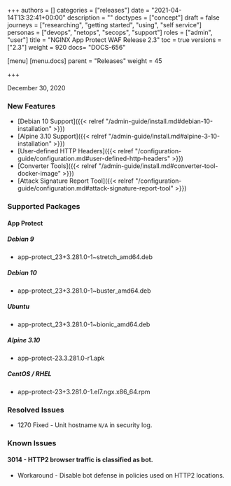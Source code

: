 +++
authors = []
categories = ["releases"]
date = "2021-04-14T13:32:41+00:00"
description = ""
doctypes = ["concept"]
draft = false
journeys = ["researching", "getting started", "using", "self service"]
personas = ["devops", "netops", "secops", "support"]
roles = ["admin", "user"]
title = "NGINX App Protect WAF Release 2.3"
toc = true
versions = ["2.3"]
weight = 920
docs= "DOCS-656"

[menu]
  [menu.docs]
    parent = "Releases"
    weight = 45

+++

December 30, 2020

### New Features

- [Debian 10 Support]({{< relref "/admin-guide/install.md#debian-10-installation" >}})
- [Alpine 3.10 Support]({{< relref "/admin-guide/install.md#alpine-3-10-installation" >}})
- [User-defined HTTP Headers]({{< relref "/configuration-guide/configuration.md#user-defined-http-headers" >}})
- [Converter Tools]({{< relref "/admin-guide/install.md#converter-tool-docker-image" >}})
- [Attack Signature Report Tool]({{< relref "/configuration-guide/configuration.md#attack-signature-report-tool" >}})

### Supported Packages

#### App Protect

##### Debian 9

- app-protect_23+3.281.0-1~stretch_amd64.deb

##### Debian 10

- app-protect_23+3.281.0-1~buster_amd64.deb

##### Ubuntu

- app-protect_23+3.281.0-1~bionic_amd64.deb

##### Alpine 3.10

- app-protect-23.3.281.0-r1.apk

##### CentOS / RHEL

- app-protect-23+3.281.0-1.el7.ngx.x86_64.rpm

### Resolved Issues

- 1270 Fixed - Unit hostname `N/A` in security log.

### Known Issues

#### 3014 - HTTP2 browser traffic is classified as bot.

- Workaround - Disable bot defense in policies used on HTTP2 locations.